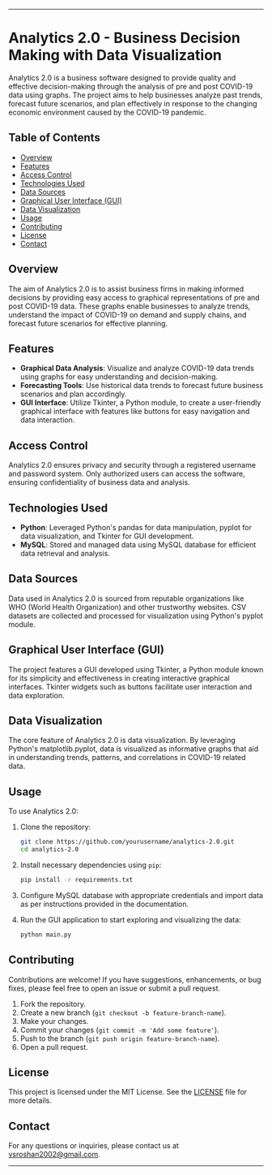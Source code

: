

---

# Analytics 2.0 - Business Decision Making with Data Visualization

Analytics 2.0 is a business software designed to provide quality and effective decision-making through the analysis of pre and post COVID-19 data using graphs. The project aims to help businesses analyze past trends, forecast future scenarios, and plan effectively in response to the changing economic environment caused by the COVID-19 pandemic.

## Table of Contents

- [Overview](#overview)
- [Features](#features)
- [Access Control](#access-control)
- [Technologies Used](#technologies-used)
- [Data Sources](#data-sources)
- [Graphical User Interface (GUI)](#graphical-user-interface-gui)
- [Data Visualization](#data-visualization)
- [Usage](#usage)
- [Contributing](#contributing)
- [License](#license)
- [Contact](#contact)

## Overview

The aim of Analytics 2.0 is to assist business firms in making informed decisions by providing easy access to graphical representations of pre and post COVID-19 data. These graphs enable businesses to analyze trends, understand the impact of COVID-19 on demand and supply chains, and forecast future scenarios for effective planning.

## Features

- **Graphical Data Analysis**: Visualize and analyze COVID-19 data trends using graphs for easy understanding and decision-making.
- **Forecasting Tools**: Use historical data trends to forecast future business scenarios and plan accordingly.
- **GUI Interface**: Utilize Tkinter, a Python module, to create a user-friendly graphical interface with features like buttons for easy navigation and data interaction.

## Access Control

Analytics 2.0 ensures privacy and security through a registered username and password system. Only authorized users can access the software, ensuring confidentiality of business data and analysis.

## Technologies Used

- **Python**: Leveraged Python's pandas for data manipulation, pyplot for data visualization, and Tkinter for GUI development.
- **MySQL**: Stored and managed data using MySQL database for efficient data retrieval and analysis.

## Data Sources

Data used in Analytics 2.0 is sourced from reputable organizations like WHO (World Health Organization) and other trustworthy websites. CSV datasets are collected and processed for visualization using Python's pyplot module.

## Graphical User Interface (GUI)

The project features a GUI developed using Tkinter, a Python module known for its simplicity and effectiveness in creating interactive graphical interfaces. Tkinter widgets such as buttons facilitate user interaction and data exploration.

## Data Visualization

The core feature of Analytics 2.0 is data visualization. By leveraging Python's matplotlib.pyplot, data is visualized as informative graphs that aid in understanding trends, patterns, and correlations in COVID-19 related data.

## Usage

To use Analytics 2.0:

1. Clone the repository:
   ```bash
   git clone https://github.com/yourusername/analytics-2.0.git
   cd analytics-2.0
   ```

2. Install necessary dependencies using `pip`:
   ```bash
   pip install -r requirements.txt
   ```

3. Configure MySQL database with appropriate credentials and import data as per instructions provided in the documentation.

4. Run the GUI application to start exploring and visualizing the data:
   ```bash
   python main.py
   ```

## Contributing

Contributions are welcome! If you have suggestions, enhancements, or bug fixes, please feel free to open an issue or submit a pull request.

1. Fork the repository.
2. Create a new branch (`git checkout -b feature-branch-name`).
3. Make your changes.
4. Commit your changes (`git commit -m 'Add some feature'`).
5. Push to the branch (`git push origin feature-branch-name`).
6. Open a pull request.

## License

This project is licensed under the MIT License. See the [LICENSE](./LICENSE) file for more details.

## Contact

For any questions or inquiries, please contact us at [vsroshan2002@gmail.com](mailto:vsroshan2002@gmail.com).

---

